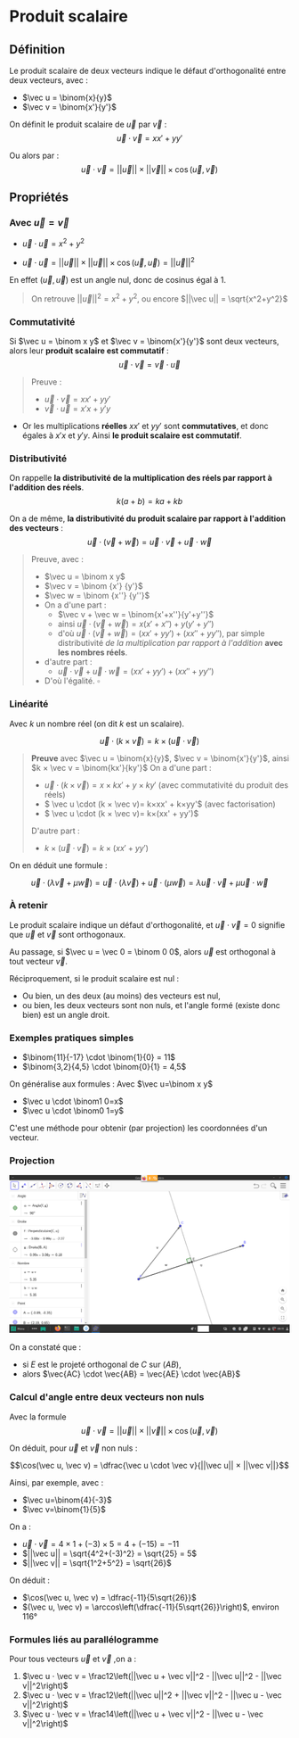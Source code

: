 # Produit scalaire

## Définition

Le produit scalaire de deux vecteurs indique le défaut d'orthogonalité entre deux vecteurs, avec :
* $\vec u = \binom{x}{y}$
* $\vec v = \binom{x'}{y'}$

On définit le produit scalaire de $\vec u$ par $\vec v$ :
$$\vec u \cdot \vec v = xx'+yy'$$

Ou alors par :
$$\vec u \cdot \vec v = ||\vec u|| × ||\vec v|| × \cos(\vec u, \vec v)$$


## Propriétés

### Avec $\vec u=\vec v$

* $\vec u \cdot \vec u = x^2+y^2$

* $\vec u \cdot \vec u = ||\vec u|| × ||\vec u|| × \cos(\vec u, \vec u) = ||\vec u||^2$

En effet $(\vec u, \vec u)$ est un angle nul, donc de cosinus égal à $1$.

> On retrouve $||\vec u||^2 = x^2+y^2$, ou encore $||\vec u|| = \sqrt{x^2+y^2}$

### Commutativité

Si $\vec u = \binom x y$ et $\vec v = \binom{x'}{y'}$ sont deux vecteurs, alors leur **produit scalaire est commutatif** :
$$\vec u \cdot \vec v = \vec v \cdot \vec u$$

> Preuve :
> * $\vec u \cdot \vec v = xx'+yy'$
> * $\vec v \cdot \vec u = x'x+y'y$
* Or les multiplications **réelles** $xx'$ et $yy'$ sont **commutatives**, et donc égales à $x'x$ et $y'y$. Ainsi **le produit scalaire est commutatif**.

### Distributivité

On rappelle **la distributivité de la multiplication des réels par rapport à l'addition des réels**.
$$k(a+b) = ka+kb$$

On a de même, **la distributivité du produit scalaire par rapport à l'addition des vecteurs** :
$$\vec u \cdot (\vec v + \vec w) = \vec u \cdot \vec v + \vec u \cdot \vec w$$

> Preuve, avec :
> * $\vec u = \binom x y$
> * $\vec v = \binom {x'} {y'}$
> * $\vec w = \binom {x''} {y''}$
> * On a d'une part :
>   * $\vec v + \vec w = \binom{x'+x''}{y'+y''}$
>    * ainsi $\vec u \cdot (\vec v + \vec w) =x(x'+x'') + y(y'+y'')$
>    * d'où $\vec u \cdot (\vec v + \vec w) = (xx'+yy') + (xx''+yy'')$, par simple distributivité *de la multiplication par rapport à l'addition* **avec les nombres réels**.
>* d'autre part :
>    * $\vec u \cdot \vec v + \vec u \cdot \vec w = (xx'+yy') + (xx''+yy'')$
>* D'où l'égalité. $\square$

### Linéarité
Avec $k$ un nombre réel (on dit $k$ est un scalaire).

$$\vec u \cdot (k × \vec v) = k × (\vec u \cdot  \vec v)$$

> **Preuve** avec $\vec u = \binom{x}{y}$, $\vec v = \binom{x'}{y'}$, ainsi $k × \vec v = \binom{kx'}{ky'}$ 
>On a d'une part :
>* $\vec u \cdot (k × \vec v) = x×kx' + y×ky'$ (avec commutativité du produit des réels)
>* $ \vec u \cdot (k × \vec v)= k×xx' + k×yy'$ (avec factorisation)
>* $ \vec u \cdot (k × \vec v)= k×(xx' + yy')$
>
>D'autre part :
>* $k × (\vec u \cdot  \vec v) = k×(xx'+yy')$

On en déduit une formule :

$$\vec u \cdot (\lambda \vec v + \mu \vec w) = \vec u \cdot (\lambda \vec v) + \vec u \cdot (\mu \vec w) = \lambda \vec u \cdot \vec v + \mu \vec u \cdot \vec w$$

### À retenir

Le produit scalaire indique un défaut d'orthogonalité, et $\vec u \cdot \vec v = 0$ signifie que $\vec u$ et $\vec v$ sont orthogonaux.

Au passage, si $\vec u = \vec 0 = \binom 0 0$, alors $\vec u$ est orthogonal à tout vecteur $\vec v$.

Réciproquement, si le produit scalaire est nul :
* Ou bien, un des deux (au moins) des vecteurs est nul,
* ou bien, les deux vecteurs sont non nuls, et l'angle formé (existe donc bien) est un angle droit.

### Exemples pratiques simples

* $\binom{11}{-17} \cdot \binom{1}{0} = 11$
* $\binom{3,2}{4,5} \cdot \binom{0}{1} = 4,5$

On généralise aux formules :
Avec $\vec u=\binom x y$
* $\vec u \cdot \binom1 0=x$
* $\vec u \cdot \binom0 1=y$

C'est une méthode pour obtenir (par projection) les coordonnées d'un vecteur.

### Projection

![](assets/projection.png)

On a constaté que :
* si $E$ est le projeté orthogonal de $C$ sur $(AB)$,
* alors $\vec{AC} \cdot \vec{AB} = \vec{AE} \cdot \vec{AB}$

### Calcul d'angle entre deux vecteurs **non nuls**

Avec la formule
$$\vec u \cdot \vec v = ||\vec u|| × ||\vec v|| × \cos(\vec u, \vec v)$$

On déduit, pour $\vec u$ et $\vec v$ non nuls :

$$\cos(\vec u, \vec v) = \dfrac{\vec u \cdot \vec v}{||\vec u|| × ||\vec v||}$$

Ainsi, par exemple, avec :
* $\vec u=\binom{4}{-3}$
* $\vec v=\binom{1}{5}$

On a :
* $\vec u \cdot \vec v = 4×1 + (-3)×5 = 4 + (-15) = -11$
* $||\vec  u|| = \sqrt{4^2+(-3)^2} = \sqrt{25} = 5$
* $||\vec  v|| = \sqrt{1^2+5^2} = \sqrt{26}$

On déduit :
* $\cos(\vec u, \vec v) = \dfrac{-11}{5\sqrt{26}}$
* $(\vec u, \vec v) = \arccos\left(\dfrac{-11}{5\sqrt{26}}\right)$, environ $116°$

### Formules liés au parallélogramme

Pour tous vecteurs $\vec u$ et $\vec v$ ,on a :

1. $\vec u ⋅ \vec v = \frac12\left(||\vec u + \vec v||^2 - ||\vec u||^2 - ||\vec v||^2\right)$
2. $\vec u ⋅ \vec v = \frac12\left(||\vec u||^2 + ||\vec v||^2 - ||\vec u - \vec v||^2\right)$
3. $\vec u ⋅ \vec v = \frac14\left(||\vec u + \vec v||^2  - ||\vec u - \vec v||^2\right)$
